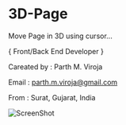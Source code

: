 3D-Page
=======

Move Page in 3D using cursor...


{ Front/Back End Developer }


Careated by : Parth M. Viroja

Email       : parth.m.viroja@gmail.com

From        : Surat, Gujarat, India


![ScreenShot](https://lh3.googleusercontent.com/-pzur1oQqQpE/Uz-YvTp4CKI/AAAAAAAAAK0/3lxKHHVWX9E/w800-h384-no/page.png)
